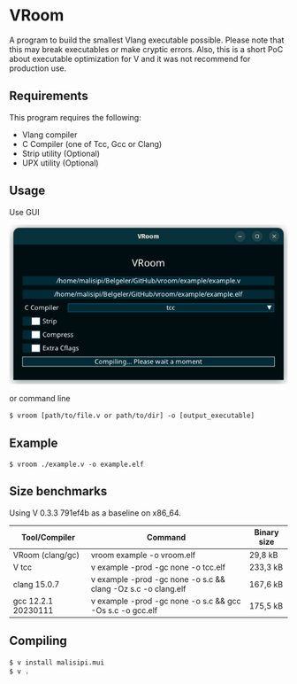 # VRoom

A program to build the smallest Vlang executable possible.
Please note that this may break executables or make cryptic errors.
Also, this is a short PoC about executable optimization for V and it was
not recommend for production use.

## Requirements

This program requires the following:
* Vlang compiler
* C Compiler (one of Tcc, Gcc or Clang)
* Strip utility (Optional)
* UPX utility (Optional)

## Usage

Use GUI

![VRoom](./vroom.png)

or command line

```
$ vroom [path/to/file.v or path/to/dir] -o [output_executable]
```

## Example

```
$ vroom ./example.v -o example.elf
```

## Size benchmarks

Using V 0.3.3 791ef4b as a baseline on x86_64.

| Tool/Compiler        | Command                                                      | Binary size |
|----------------------|--------------------------------------------------------------|-------------|
| VRoom (clang/gc)     | vroom example -o vroom.elf                                   |  29,8 kB    |
| V     tcc            | v example -prod -gc none -o tcc.elf                          | 233,3 kB    |
| clang 15.0.7         | v example -prod -gc none -o s.c && clang -Oz s.c -o clang.elf| 167,6 kB    |
| gcc   12.2.1 20230111| v example -prod -gc none -o s.c && gcc -Os s.c -o gcc.elf    | 175,5 kB    |

## Compiling

```
$ v install malisipi.mui
$ v .
```